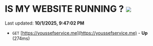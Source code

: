 # IS MY WEBSITE RUNNING ? [![](https://img.shields.io/static/v1?label=Sponsor&message=%E2%9D%A4&logo=GitHub&color=%23fe8e86)](https://github.com/sponsors/Youssef-Lehmam)

Last updated: **10/1/2025, 9:47:02 PM**

- `GET` [https://youssefservice.me](https://youssefservice.me) - **Up** (274ms)
